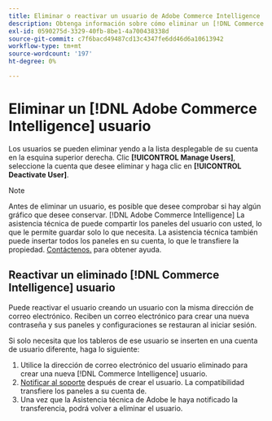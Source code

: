 ```yaml
---
title: Eliminar o reactivar un usuario de Adobe Commerce Intelligence
description: Obtenga información sobre cómo eliminar un [!DNL Commerce Intelligence] usuario.
exl-id: 0590275d-3329-40fb-8be1-4a700438338d
source-git-commit: c7f6bacd49487cd13c4347fe6dd46d6a10613942
workflow-type: tm+mt
source-wordcount: '197'
ht-degree: 0%

---
```


# Eliminar un [!DNL Adobe Commerce Intelligence] usuario

Los usuarios se pueden eliminar yendo a la lista desplegable de su cuenta en la esquina superior derecha. Clic **[!UICONTROL Manage Users]**, seleccione la cuenta que desee eliminar y haga clic en **[!UICONTROL Deactivate User]**.

>[!NOTE]
>
>Antes de eliminar un usuario, es posible que desee comprobar si hay algún gráfico que desee conservar. [!DNL Adobe Commerce Intelligence] La asistencia técnica de puede compartir los paneles del usuario con usted, lo que le permite guardar solo lo que necesita. La asistencia técnica también puede insertar todos los paneles en su cuenta, lo que le transfiere la propiedad. [Contáctenos.](../../guide-overview.md#Submitting-a-Support-Ticket) para obtener ayuda.

## Reactivar un eliminado [!DNL Commerce Intelligence] usuario

Puede reactivar el usuario creando un usuario con la misma dirección de correo electrónico. Reciben un correo electrónico para crear una nueva contraseña y sus paneles y configuraciones se restauran al iniciar sesión.

Si solo necesita que los tableros de ese usuario se inserten en una cuenta de usuario diferente, haga lo siguiente:

1. Utilice la dirección de correo electrónico del usuario eliminado para crear una nueva [!DNL Commerce Intelligence] usuario.
1. [Notificar al soporte](https://experienceleague.adobe.com/docs/commerce-knowledge-base/kb/troubleshooting/miscellaneous/mbi-service-policies.html) después de crear el usuario. La compatibilidad transfiere los paneles a su cuenta de.
1. Una vez que la Asistencia técnica de Adobe le haya notificado la transferencia, podrá volver a eliminar el usuario.
